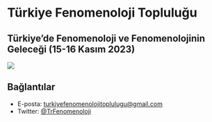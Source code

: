 # Türkiye Fenomenoloji Topluluğu

## Türkiye’de Fenomenoloji ve Fenomenolojinin Geleceği (15-16 Kasım 2023)

![](https://github.com/iufelsefe/fenomenoloji/assets/2077111/37ac1be3-13b4-47f6-9ef6-8d962b309fe3)

## Bağlantılar

- E-posta: [turkiyefenomenolojitoplulugu@gmail.com](mailto:turkiyefenomenolojitoplulugu@gmail.com)
- Twitter: [@TrFenomenoloji](https://twitter.com/TrFenomenoloji)
